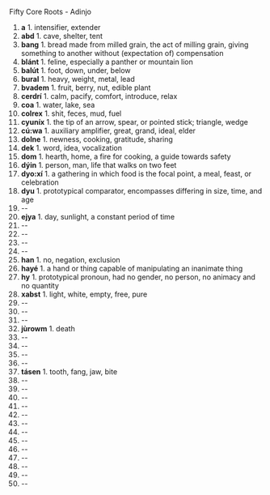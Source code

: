 Fifty Core Roots - Adinjo
	
01. **a**	 1. intensifier, extender
02. **abd**	 1. cave, shelter, tent
03. **bang** 1. bread made from milled grain, the act of milling grain, giving something to another without (expectation of) compensation
04. **blánt** 1. feline, especially a panther or mountain lion
05. **balút** 1. foot, down, under, below
06. **bural** 1. heavy, weight, metal, lead
07. **bvadem** 1. fruit, berry, nut, edible plant
08. **cerdrí** 1. calm, pacify, comfort, introduce, relax
09. **coa**	 1. water, lake, sea
10. **colrex** 1. shit, feces, mud, fuel
11. **cyuníx** 1. the tip of an arrow, spear, or pointed stick; triangle, wedge
12. **cú:wa** 1. auxiliary amplifier, great, grand, ideal, elder
13. **dolne** 1. newness, cooking, gratitude, sharing
14. **dek**	 1. word, idea, vocalization
15. **dom** 1. hearth, home, a fire for cooking, a guide towards safety
16. **dýin** 1. person, man, life that walks on two feet
17. **dyo:xí** 1. a gathering in which food is the focal point, a meal, feast, or celebration
18. **dyu** 1. prototypical comparator, encompasses differing in size, time, and age
19. --	
20. **ejya** 1. day, sunlight, a constant period of time
21. --
22. --
23. --
24. --
25. **han** 1. no, negation, exclusion
26. **hayé** 1. a hand or thing capable of manipulating an inanimate thing
27. **hy** 1. prototypical pronoun, had no gender, no person, no animacy and no quantity
28. **xabst** 1. light, white, empty, free, pure
29. --
30. --
31. --	
32. **jùrowm** 1. death
33. --
34. --
35. --
36. --
37. **tásen** 1. tooth, fang, jaw, bite
38. --
39. --
40. --
41. --
42. --
43. --
44. --
45. --
46. --
47. --
48. --
49. --
50. --